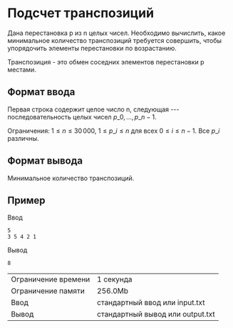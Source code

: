 # Подсчет транспозиций

Дана перестановка p из n целых чисел. Необходимо вычислить, какое минимальное количество транспозиций требуется совершить, чтобы упорядочить элементы перестановки по возрастанию.

Транспозиция - это обмен соседних элементов перестановки p местами.

## Формат ввода

Первая строка содержит целое число n, следующая --- последовательность целых чисел $p\_0, \dotsc, p\_{n-1}$​.

Ограничения: $1 \le n \le 30\,000$, $1 \le p\_i \le n$ для всех $0 \le i \le n-1$. Все $p\_i$​ различны.

## Формат вывода

Минимальное количество транспозиций.

## Пример

Ввод

    5
    3 5 4 2 1
    

Вывод

    8
    

<table>
 <tr class="time-limit">
    <td class="property-title">Ограничение времени</td>
    <td>1&nbsp;секунда</td>
 </tr>
 <tr class="memory-limit">
    <td class="property-title">Ограничение памяти</td>
    <td>256.0Mb</td>
 </tr>
 <tr class="input-file">
    <td class="property-title">Ввод</td>
    <td colspan="1">стандартный ввод или input.txt</td>
 </tr>
 <tr class="output-file">
    <td class="property-title">Вывод</td>
    <td colspan="1">стандартный вывод или output.txt</td>
 </tr>
</table>
